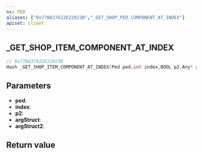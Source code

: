 ```yaml
---
ns: PED
aliases: ["0x77BA37622E22023B","_GET_SHOP_PED_COMPONENT_AT_INDEX"]
apiset: client
---
```

## _GET_SHOP_ITEM_COMPONENT_AT_INDEX

```c
// 0x77BA37622E22023B
Hash _GET_SHOP_ITEM_COMPONENT_AT_INDEX(Ped ped,int index,BOOL p2,Any* argStruct,Any* argStruct2);
```


## Parameters
* **ped**:
* **index**:
* **p2**:
* **argStruct**:
* **argStruct2**:

## Return value

